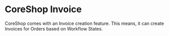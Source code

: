 # CoreShop Invoice

CoreShop comes with an Invoice creation feature. This means, it can create Invoices for Orders based on Workflow States.